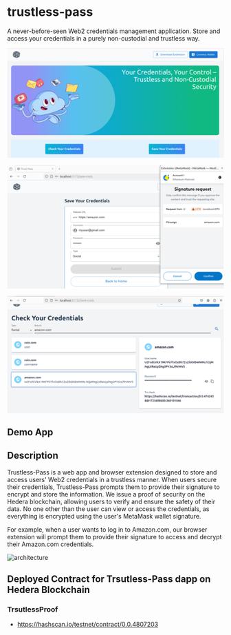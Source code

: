 # trustless-pass

A never-before-seen Web2 credentials management application. Store and access your credentials in a purely non-custodial and trustless way.

![top](./docs/dashboard.png)


![top](./docs/save-creds.png)


![top](./docs/get-creds.png)


## Demo App



## Description

Trustless-Pass is a web app and browser extension designed to store and access users' Web2 credentials in a trustless manner. When users secure their credentials, Trustless-Pass prompts them to provide their signature to encrypt and store the information. We issue a proof of security on the Hedera blockchain, allowing users to verify and ensure the safety of their data. No one other than the user can view or access the credentials, as everything is encrypted using the user's MetaMask wallet signature.

For example, when a user wants to log in to Amazon.com, our browser extension will prompt them to provide their signature to access and decrypt their Amazon.com credentials.

![architecture](./docs/architecture.png)



## Deployed Contract for Trsutless-Pass dapp on Hedera Blockchain

### TrsutlessProof

- https://hashscan.io/testnet/contract/0.0.4807203